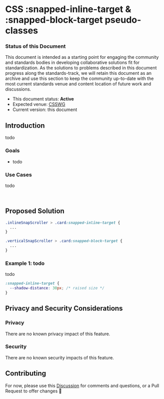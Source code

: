# CSS :snapped-inline-target & :snapped-block-target pseudo-classes

### Status of this Document
This document is intended as a starting point for engaging the community and standards bodies in developing collaborative solutions fit for standardization. As the solutions to
problems described in this document progress along the standards-track, we will retain this document as an archive and use this section to keep the community up-to-date with the
most current standards venue and content location of future work and discussions.
* This document status: **Active**
* Expected venue: [CSSWG](https://drafts.csswg.org/)
* Current version: this document

## Introduction

todo

### Goals

* todo

### Use Cases

todo

<br>

## Proposed Solution

```css
.inlineSnapScroller > .card:snapped-inline-target {
  ...
}

.verticalSnapScroller > .card:snapped-block-target {
  ...
}
```

### Example 1: todo

todo

```css
:snapped-inline-target {
  --shadow-distance: 30px; /* raised size */
}
```

## Privacy and Security Considerations

### Privacy

There are no known privacy impact of this feature.

### Security

There are no known security impacts of this feature.

## Contributing
For now, please use this [Discussion](https://github.com/argyleink/ScrollSnapExplainers/discussions/5) for comments and questions, or a Pull Request to offer changes 🙏
